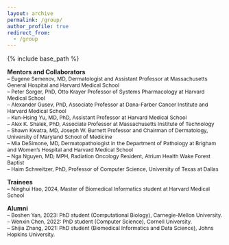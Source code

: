 ```yaml
---
layout: archive
permalink: /group/
author_profile: true
redirect_from:
  - /group
---
```


{% include base_path %}

**Mentors and Collaborators**  
<span style="font-size:0.87em;">
– Eugene Semenov, MD, Dermatologist and Assistant Professor at Massachusetts General Hospital and Harvard Medical School        
– Peter Sorger, PhD, Otto Krayer Professor of Systems Pharmacology at Harvard Medical School    
– Alexander Gusev, PhD, Associate Professor at Dana-Farber Cancer Institute and Harvard Medical School                 
– Kun-Hsing Yu, MD, PhD, Assistant Professor at Harvard Medical School      
– Alex K. Shalek, PhD, Associate Professor at Massachusetts Institute of Technology     
– Shawn Kwatra, MD, Joseph W. Burnett Professor and Chairman of Dermatology, University of Maryland School of Medicine     
– Mia DeSimone, MD, Dermatopathologist in the Department of Pathology at Brigham and Women’s Hospital and Harvard Medical School      
– Nga Nguyen, MD, MPH, Radiation Oncology Resident, Atrium Health Wake Forest Baptist     
– Haim Schweitzer, PhD, Professor of Computer Science, University of Texas at Dallas    
</span>  

**Trainees**      
<span style="font-size:0.87em;">
– Ninghui Hao, 2024, Master of Biomedical Informatics student at Harvard Medical School     
</span>    

**Alumni**     
<span style="font-size:0.87em;">
– Boshen Yan, 2023: PhD student (Computational Biology), Carnegie-Mellon University.     
– Wenxin Chen, 2022: PhD student (Computer Science), Cornell University.    
– Shijia Zhang, 2021: PhD student (Biomedical Informatics and Data Science), Johns Hopkins University.
</span>      
